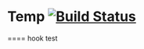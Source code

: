 # Temp [![Build Status](https://travis-ci.org/hokichaio/temp.svg?branch=master)](https://travis-ci.org/hokichaio/temp)

====
hook test
